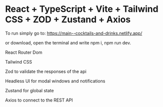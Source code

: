 # React + TypeScript + Vite + Tailwind CSS + ZOD + Zustand + Axios

To run simply go to: https://main--cocktails-and-drinks.netlify.app/

or download, open the terminal and write npm i, npm run dev.

React Router Dom

Tailwind CSS

Zod to validate the responses of the api

Headless UI for modal windows and notifications

Zustand for global state

Axios to connect to the REST API
